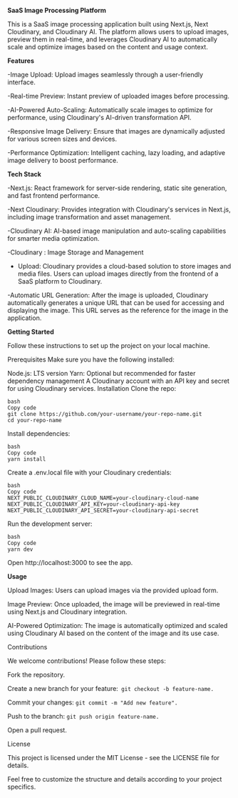 **SaaS Image Processing Platform**

This is a SaaS image processing application built using Next.js, Next Cloudinary, and Cloudinary AI. The platform allows users to upload images, preview them in real-time, and leverages Cloudinary AI to automatically scale and optimize images based on the content and usage context.

**Features**

-Image Upload: Upload images seamlessly through a user-friendly interface.

-Real-time Preview: Instant preview of uploaded images before processing.

-AI-Powered Auto-Scaling: Automatically scale images to optimize for performance, using Cloudinary's AI-driven transformation API.

-Responsive Image Delivery: Ensure that images are dynamically adjusted for various screen sizes and devices.

-Performance Optimization: Intelligent caching, lazy loading, and adaptive image delivery to boost performance.


**Tech Stack**

-Next.js: React framework for server-side rendering, static site generation, and fast frontend performance.

-Next Cloudinary: Provides integration with Cloudinary's services in Next.js, including image transformation and asset management.

-Cloudinary AI: AI-based image manipulation and auto-scaling capabilities for smarter media optimization.

-Cloudinary : Image Storage and Management


-  Upload: Cloudinary provides a cloud-based solution to store images and media files.                      Users can upload images directly from the frontend of a SaaS platform to Cloudinary.
  
-Automatic URL Generation: After the image is uploaded, Cloudinary automatically generates       a unique URL that can be used for accessing and displaying the image. This URL serves as         the reference for the image in the application.

**Getting Started**

Follow these instructions to set up the project on your local machine.

Prerequisites
Make sure you have the following installed:

Node.js: LTS version
Yarn: Optional but recommended for faster dependency management
A Cloudinary account with an API key and secret for using Cloudinary services.
Installation
Clone the repo:
```
bash
Copy code
git clone https://github.com/your-username/your-repo-name.git
cd your-repo-name
```

Install dependencies:
```
bash
Copy code
yarn install
```

Create a .env.local file with your Cloudinary credentials:
```
bash
Copy code
NEXT_PUBLIC_CLOUDINARY_CLOUD_NAME=your-cloudinary-cloud-name
NEXT_PUBLIC_CLOUDINARY_API_KEY=your-cloudinary-api-key
NEXT_PUBLIC_CLOUDINARY_API_SECRET=your-cloudinary-api-secret

```

Run the development server:
```
bash
Copy code
yarn dev
```
Open http://localhost:3000 to see the app.

**Usage**

Upload Images: Users can upload images via the provided upload form.

Image Preview: Once uploaded, the image will be previewed in real-time using Next.js and Cloudinary integration.

AI-Powered Optimization: The image is automatically optimized and scaled using Cloudinary AI based on the content of the image and its use case.


Contributions

We welcome contributions! Please follow these steps:

Fork the repository.

Create a new branch for your feature:` git checkout -b feature-name.`

Commit your changes: `git commit -m "Add new feature".`

Push to the branch: `git push origin feature-name.`

Open a pull request.

License

This project is licensed under the MIT License - see the LICENSE file for details.

Feel free to customize the structure and details according to your project specifics.
